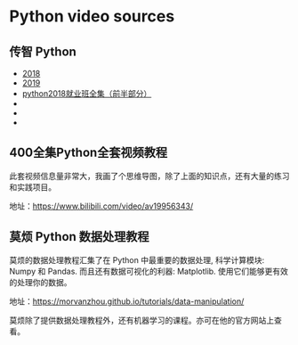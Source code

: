 # Python video sources




## 传智 Python
* [2018](https://space.bilibili.com/277754748/video?keyword=python)
* [2019](https://www.bilibili.com/video/av53496145)
* [python2018就业班全集（前半部分）](https://www.bilibili.com/video/av50672189)
* []()
* []()
* []()









## 400全集Python全套视频教程
此套视频信息量非常大，我画了个思维导图，除了上面的知识点，还有大量的练习和实践项目。

地址：https://www.bilibili.com/video/av19956343/





## 莫烦 Python 数据处理教程
莫烦的数据处理教程汇集了在 Python 中最重要的数据处理, 科学计算模块: Numpy 和 Pandas. 而且还有数据可视化的利器: Matplotlib. 使用它们能够更有效的处理你的数据。

地址：https://morvanzhou.github.io/tutorials/data-manipulation/

莫烦除了提供数据处理教程外，还有机器学习的课程。亦可在他的官方网站上查看。


